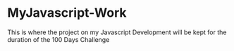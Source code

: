 # MyJavascript-Work
This is where the project on my Javascript Development will be kept for the duration of the 100 Days Challenge
